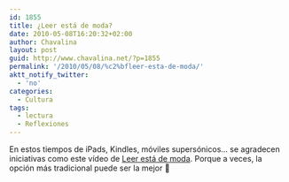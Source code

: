 ```yaml
---
id: 1855
title: ¿Leer está de moda?
date: 2010-05-08T16:20:32+02:00
author: Chavalina
layout: post
guid: http://www.chavalina.net/?p=1855
permalink: '/2010/05/08/%c2%bfleer-esta-de-moda/'
aktt_notify_twitter:
  - 'no'
categories:
  - Cultura
tags:
  - lectura
  - Reflexiones
---
```

En estos tiempos de iPads, Kindles, móviles supersónicos&#8230; se agradecen iniciativas como este vídeo de <a href="http://leerestademoda.com/" target="_blank">Leer está de moda</a>. Porque a veces, la opción más tradicional puede ser la mejor 🙂

<object classid="clsid:d27cdb6e-ae6d-11cf-96b8-444553540000" width="560" height="340" codebase="http://download.macromedia.com/pub/shockwave/cabs/flash/swflash.cab#version=6,0,40,0"><param name="allowFullScreen" value="true" /><param name="allowscriptaccess" value="always" /><param name="src" value="http://www.youtube.com/v/iwPj0qgvfIs&amp;hl=es_ES&amp;fs=1&amp;" /><param name="allowfullscreen" value="true" /><embed type="application/x-shockwave-flash" width="560" height="340" src="http://www.youtube.com/v/iwPj0qgvfIs&amp;hl=es_ES&amp;fs=1&amp;" allowscriptaccess="always" allowfullscreen="true"></embed></object>